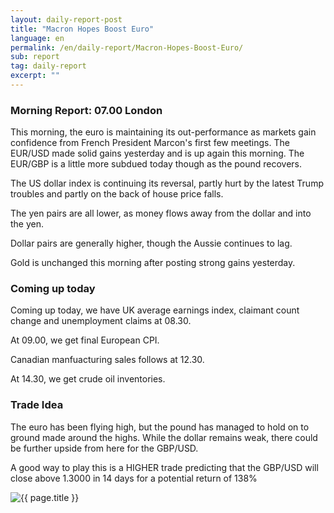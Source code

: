 ```yaml
---
layout: daily-report-post
title: "Macron Hopes Boost Euro"
language: en
permalink: /en/daily-report/Macron-Hopes-Boost-Euro/
sub: report
tag: daily-report
excerpt: ""
---
```

### Morning Report: 07.00 London

This morning, the euro is maintaining its out-performance as markets gain confidence from French President Marcon's first few meetings. The EUR/USD made solid gains yesterday and is up again this morning. The EUR/GBP is a little more subdued today though as the pound recovers. 

The US dollar index is continuing its reversal, partly hurt by the latest Trump troubles and partly on the back of house price falls. 

The yen pairs are all lower, as money flows away from the dollar and into the yen. 

Dollar pairs are generally higher, though the Aussie continues to lag. 

Gold is unchanged this morning after posting strong gains yesterday.


### Coming up today

Coming up today, we have UK average earnings index, claimant count change and unemployment claims at 08.30. 

At 09.00, we get final European CPI. 

Canadian manfuacturing sales follows at 12.30. 

At 14.30, we get crude oil inventories.


### Trade Idea

The euro has been flying high, but the pound has managed to hold on to ground made around the highs. While the dollar remains weak, there could be further upside from here for the GBP/USD.

A good way to play this is a HIGHER trade predicting that the GBP/USD will close above 1.3000 in 14 days for a potential return of 138%

<p><img src="{{ "/assets/images/daily-report/2017-05-17_07-08-43.jpg" | relative_url }}" alt="{{ page.title }}" title="{{ page.title }}"></p>